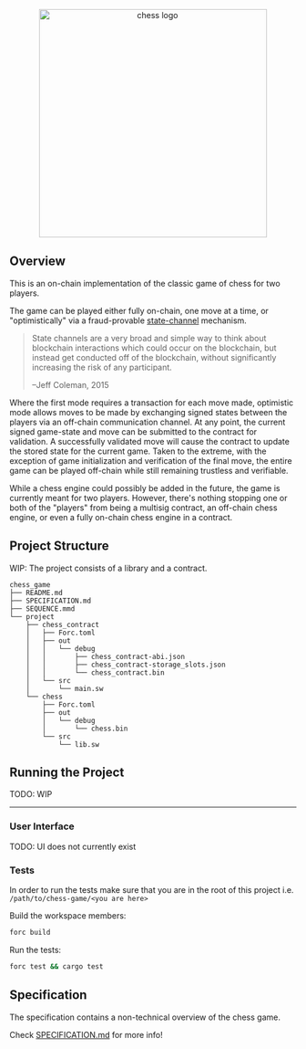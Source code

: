 <p align="center">
    <picture>
        <source media="(prefers-color-scheme: dark)" srcset=".docs/chess-logo-dark-theme.png">
        <img alt="chess logo" width="400px" src=".docs/chess-logo-light-theme.png">
    </picture>
</p>

## Overview

This is an on-chain implementation of the classic game of chess for two players.

The game can be played either fully on-chain, one move at a time, or "optimistically" via a fraud-provable [state-channel](https://www.jeffcoleman.ca/state-channels/) mechanism.

>State channels are a very broad and simple way to think about blockchain interactions which could occur on the blockchain, but instead get conducted off of the blockchain, without significantly increasing the risk of any participant.
>
>–Jeff Coleman, 2015


Where the first mode requires a transaction for each move made, optimistic mode allows moves to be
made by exchanging signed states between the players via an off-chain communication channel.
At any point, the current signed game-state and move can be submitted to the contract for validation. A successfully validated move will cause the contract to update the stored state for the current game.
Taken to the extreme, with the exception of game initialization and verification of the final move, the entire game can be played off-chain while still remaining trustless and verifiable.

While a chess engine could possibly be added in the future, the game is currently meant for two players. However, there's nothing stopping one or both of the "players" from being a multisig contract, an off-chain chess engine, or even a fully on-chain chess engine in a contract.

## Project Structure
WIP: The project consists of a library and a contract.

<!--Only show most important files e.g. script to run, build etc.-->

```
chess_game
├── README.md
├── SPECIFICATION.md
├── SEQUENCE.mmd
└── project
    ├── chess_contract
    │   ├── Forc.toml
    │   ├── out
    │   │   └── debug
    │   │       ├── chess_contract-abi.json
    │   │       ├── chess_contract-storage_slots.json
    │   │       └── chess_contract.bin
    │   └── src
    │       └── main.sw
    └── chess
        ├── Forc.toml
        ├── out
        │   └── debug
        │       └── chess.bin
        └── src
            └── lib.sw
```

## Running the Project

TODO: WIP
___
### User Interface

TODO: UI does not currently exist


### Tests

In order to run the tests make sure that you are in the root of this project i.e. `/path/to/chess-game/<you are here>`

Build the workspace members:

```bash
forc build
```

Run the tests:

```bash
forc test && cargo test
```

## Specification

The specification contains a non-technical overview of the chess game.

Check [SPECIFICATION.md](./SPECIFICATION.md) for more info!